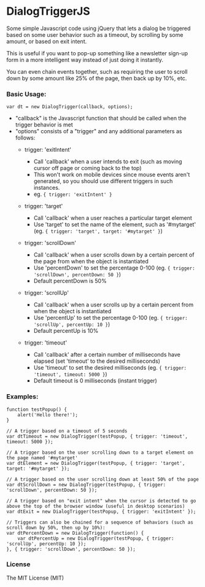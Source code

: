 DialogTriggerJS
===============

Some simple Javascript code using jQuery that lets a dialog be triggered based on some user behavior such as a timeout, by scrolling by some amount, or based on exit intent.

This is useful if you want to pop-up something like a newsletter sign-up form in a more intelligent way instead of just doing it instantly.

You can even chain events together, such as requiring the user to scroll down by some amount like 25% of the page, then back up by 10%, etc.

### Basic Usage:

	var dt = new DialogTrigger(callback, options);

- "callback" is the Javascript function that should be called when the trigger behavior is met
- "options" consists of a "trigger" and any additional parameters as follows:
  * trigger: 'exitIntent'
    - Call 'callback' when a user intends to exit (such as moving cursor off page or coming back to the top)
    - This won't work on mobile devices since mouse events aren't generated, so you should use different triggers in such instances. 
    - eg. `{ trigger: 'exitIntent' }`
   
  * trigger: 'target'
    - Call 'callback' when a user reaches a particular target element
    - Use 'target' to set the name of the element, such as '#mytarget' (eg. `{ trigger: 'target', target: '#mytarget' }`)
   
  * trigger: 'scrollDown'
    - Call 'callback' when a user scrolls down by a certain percent of the page from when the object is instantiated
    - Use 'percentDown' to set the percentage 0-100 (eg. `{ trigger: 'scrollDown', percentDown: 50 }`)
    - Default percentDown is 50%
   
  * trigger: 'scrollUp'
    - Call 'callback' when a user scrolls up by a certain percent from when the object is instantiated
    - Use 'percentUp' to set the percentage 0-100 (eg. `{ trigger: 'scrollUp', percentUp: 10 }`)
    - Default percentUp is 10%
   
  * trigger: 'timeout'
    - Call 'callback' after a certain number of milliseconds have elapsed (set 'timeout' to the desired milliseconds)
    - Use 'timeout' to set the desired milliseconds (eg. `{ trigger: 'timeout', timeout: 5000 }`)
    - Default timeout is 0 milliseconds (instant trigger)

### Examples:
	function testPopup() {
		alert('Hello there!');
	}

	// A trigger based on a timeout of 5 seconds
	var dtTimeout = new DialogTrigger(testPopup, { trigger: 'timeout', timeout: 5000 });

	// A trigger based on the user scrolling down to a target element on the page named '#mytarget'
	var dtElement = new DialogTrigger(testPopup, { trigger: 'target', target: '#mytarget' });

	// A trigger based on the user scrolling down at least 50% of the page
	var dtScrollDown = new DialogTrigger(testPopup, { trigger: 'scrollDown', percentDown: 50 });

	// A trigger based on "exit intent" when the cursor is detected to go above the top of the browser window (useful in desktop scenarios)
	var dtExit = new DialogTrigger(testPopup, { trigger: 'exitIntent' });

	// Triggers can also be chained for a sequence of behaviors (such as scroll down by 50%, then up by 10%):
	var dtPercentDown = new DialogTrigger(function() {
		var dtPercentUp = new DialogTrigger(testPopup, { trigger: 'scrollUp', percentUp: 10 });
	}, { trigger: 'scrollDown', percentDown: 50 });

### License
The MIT License (MIT)
